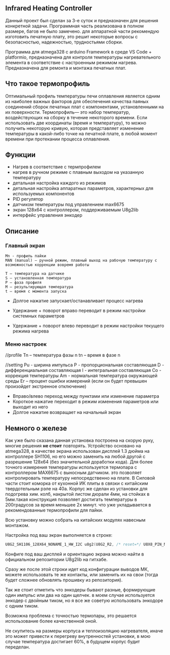 Infrared Heating Controller
--------

Данный проект был сделан за 3-е суток и предназначен для решения конкретной задачи. Программная часть реализована в полном размере, багов не было замечено. для аппаратной части рекомендую изготовить печатную плату, это решит некоторые вопросы с безопасностью, надежностью, трудностьями сборки. 

Программа для atmega328 с arduino Framework в среде VS Code + platformio, предназначена для контроля температуры нагревательного элемента в соответствие с настроенным режимом нагрева. Предназначена для ремонта и монтажа печатных плат.

## Что такое термопрофиль

Оптимальный профиль температуры печи оплавления является одним из наиболее важных факторов для обеспечения качества паяных соединений сборок печатных плат с компонентами, установленными на их поверхности. Термопрофиль— это набор температур, воздействующих на сборку в течение некоторого времени. Если использовать две координаты (время и температуру), то можно получить некоторую кривую, которая представляет изменение температуры в какой-либо точке на печатной плате, в любой момент времени при протекании процесса оплавления.

[logo]: /thermal_profile.jpg "пример термопрофиля"



Функции
-------- 
- Нагрев в соответствие с термпрофилем
- нагрев в ручном режиме с плавным выходом на указанную температуру
- детальная настройка каждого из режимов
- детальная настройка аппаратных параметров, характерных для используемых компонентов
- PID регулятор
- датчиком температуры под управлением max6675
- экран 128х64 с контроллером, поддерживаемым U8g2lib
- интерфейс управления энкодер

Описание 
--------

### Главный экран
[logo]: https://github.com/MuratovAS/ihc/blob/master/DOC/hot.jpg "пример главного экрана"

	Mn - профиль пайки 
	MAN (manual) – ручной режим, плавный выход на рабочую температуру с возможностью коррекции вовремя работы
	  
	T – температура на датчике
	S – установленная температура
	P – фаза профиля
	M – результирующая температура
	t – время с момента запуска 

  - Долгое нажатие запускает/останавливает процесс нагрева

  - Удержание + поворот вправо переводит в режим настройки системных параметров

  - Удержание + поворот влево переводит в режим настройки текущего режима нагрева

    
### Меню настроек

[logo]: https://github.com/MuratovAS/ihc/blob/master/conf.jpg "пример настроек термопрофиля"
	//profile
	Tn – температура фазы n
	tn – время в фазе n

[logo]: https://github.com/MuratovAS/ihc/blob/master/set.jpg "пример системных настроек"
	//setting
	Pu - ширина импульса
	P - пропорциональная составляющая 
	D - дифференциальная составляющая 
	I - интегральная составляющая
	Co - коррекция температуры 
	Am - нормальная температура окружающей среды 
	Er – процент ошибки измерений (если он будет превышен произойдет экстренное отключение) 

  - Вправо/влево переход между пунктами или изменение параметра
  - Короткое нажатие переходит в режим изменения параметров или выходит из него
  - Долгое нажатие возвращает на начальный экран

## Немного о железе

[logo]: https://github.com/MuratovAS/ihc/blob/master/hard.jpg "пример настроек термопрофиля"

Как уже было сказана данная установка построена на скорую руку, многие решения **не стоит** повторять. Устройство основано на atmega328, в качестве экрана использован дисплей 1.3 дюйма на контроллере SH1106, но его можно заменить на любой другой с разрешение 128х64 (без значительной доработки кода). Для более точного измерения температуры используется термопара с контроллером MAX6675 с выносным датчиком. это позволяет контролировать температуру непосредственно на плате. В Силовой части стоит коморка от кухонной ИК плиты в связки с китайским твердотельным рэле на 40а. Корпус же сделан из установки для подогрева хим. колб, накрытой листом дюрали 4мм, на стойках в 5мм.такая конструкция позволяет достигать температуры в 200градусов за время меньшее 2х минут. что уже укладывается в рекомендованные термопрофили для пайки. 

Всю установку можно собрать на китайских модулях навесным монтажом.

Настройка под ваш экран выполняется в строке: 

~~~ c
U8G2_SH1106_128X64_NONAME_1_HW_I2C u8g2(U8G2_R2, /* reset=*/ U8X8_PIN_NONE, /* clock=*/ 16, /* data=*/ 17);
~~~

Конфиге под ваш дисплей и ориентацию экрана можно найти в официальном репозитории U8g2lib на гитхабе.

Сразу же после этой строки идет код конфигурации выводов МК, можете использовать те же контакты, или заменить их на свои (тогда будет сложнее обновлять прошивку из репозитория).

Так же стоит отметить что энкодеры бывают разные, формирующие один импульс или два на один щелчек. в моем случае используется энкодер с двойным тиком, но я все же советую использовать энкодоре с одним тиком.

Возможна проблема с точностью термопары, это решается использование более качественной оной.   

Не скупитесь на размеры корпуса и теплоизоляцию
нагревателя, иначе это может привести к перегреву внутренностей установки, в мою случае температура достигает 60%, в будущем корпус будит переделан.